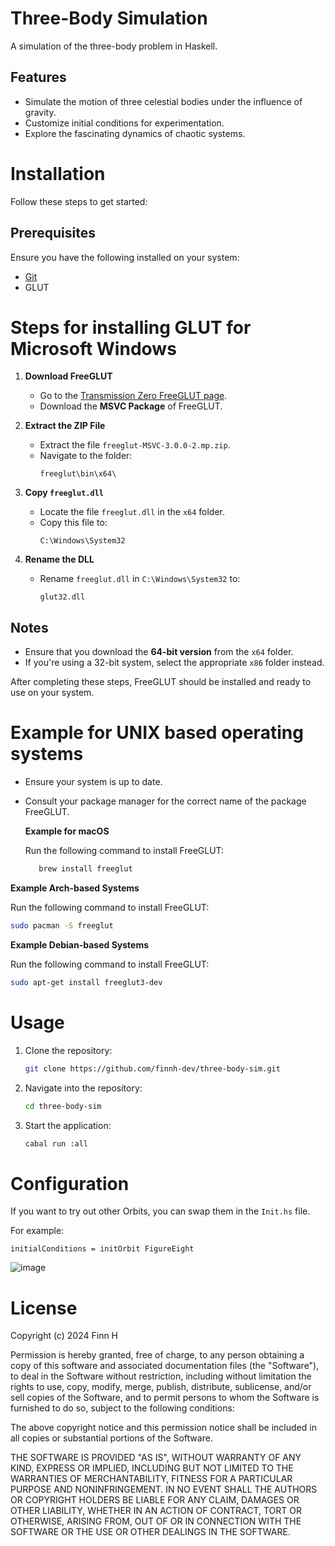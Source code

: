 # Three-Body Simulation  

A simulation of the three-body problem in Haskell.  

## Features  
- Simulate the motion of three celestial bodies under the influence of gravity.  
- Customize initial conditions for experimentation.  
- Explore the fascinating dynamics of chaotic systems.  

# Installation  

Follow these steps to get started:  

## Prerequisites  
Ensure you have the following installed on your system:  
- [Git](https://git-scm.com/)
- GLUT

# Steps for installing GLUT for Microsoft Windows

1. **Download FreeGLUT**  
   - Go to the [Transmission Zero FreeGLUT page](http://www.transmissionzero.co.uk/software/freeglut-devel/).
   - Download the **MSVC Package** of FreeGLUT.

2. **Extract the ZIP File**  
   - Extract the file `freeglut-MSVC-3.0.0-2.mp.zip`.
   - Navigate to the folder:  
     ```
     freeglut\bin\x64\
     ```
3. **Copy `freeglut.dll`**  
   - Locate the file `freeglut.dll` in the `x64` folder.
   - Copy this file to:  
     ```
     C:\Windows\System32
     ```
4. **Rename the DLL**  
   - Rename `freeglut.dll` in `C:\Windows\System32` to:  
     ```
     glut32.dll
     ```
## Notes
- Ensure that you download the **64-bit version** from the `x64` folder.  
- If you're using a 32-bit system, select the appropriate `x86` folder instead.

After completing these steps, FreeGLUT should be installed and ready to use on your system.

# Example for UNIX based operating systems
- Ensure your system is up to date.
- Consult your package manager for the correct name of the package FreeGLUT.

  **Example for macOS**

  Run the following command to install FreeGLUT:
  ```bash
     brew install freeglut
  ```
  
 **Example Arch-based Systems**

   Run the following command to install FreeGLUT:
   ```bash
   sudo pacman -S freeglut
   ```
 **Example Debian-based Systems**  
 
   Run the following command to install FreeGLUT:  
   ```bash
   sudo apt-get install freeglut3-dev
   ```
# Usage  
1. Clone the repository:  
   ```bash  
   git clone https://github.com/finnh-dev/three-body-sim.git  
2. Navigate into the repository:
   ```bash
   cd three-body-sim
4. Start the application:
   ```bash
   cabal run :all
# Configuration
If you want to try out other Orbits, you can swap them in the `Init.hs` file.

For example:

`initialConditions = initOrbit FigureEight`

![image](https://github.com/user-attachments/assets/148d35cb-795a-4b70-a49f-0f3ec5590644)


# License
Copyright (c) 2024 Finn H

Permission is hereby granted, free of charge, to any person obtaining
a copy of this software and associated documentation files (the
"Software"), to deal in the Software without restriction, including
without limitation the rights to use, copy, modify, merge, publish,
distribute, sublicense, and/or sell copies of the Software, and to
permit persons to whom the Software is furnished to do so, subject to
the following conditions:

The above copyright notice and this permission notice shall be included
in all copies or substantial portions of the Software.

THE SOFTWARE IS PROVIDED "AS IS", WITHOUT WARRANTY OF ANY KIND,
EXPRESS OR IMPLIED, INCLUDING BUT NOT LIMITED TO THE WARRANTIES OF
MERCHANTABILITY, FITNESS FOR A PARTICULAR PURPOSE AND NONINFRINGEMENT.
IN NO EVENT SHALL THE AUTHORS OR COPYRIGHT HOLDERS BE LIABLE FOR ANY
CLAIM, DAMAGES OR OTHER LIABILITY, WHETHER IN AN ACTION OF CONTRACT,
TORT OR OTHERWISE, ARISING FROM, OUT OF OR IN CONNECTION WITH THE
SOFTWARE OR THE USE OR OTHER DEALINGS IN THE SOFTWARE.
